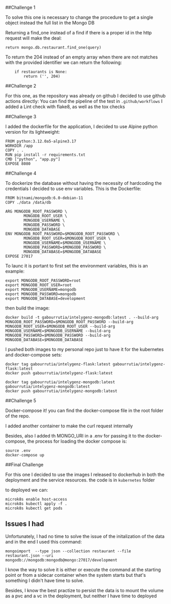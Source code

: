 ##Challenge 1

To solve this one is necessary to change the procedure to get a single object instead the full list in the Mongo DB

Returning a find_one instead of a find if there is a proper id in the http request will make the deal:

```
return mongo.db.restaurant.find_one(query)
```

To return the 204 instead of an empty array when there are not matches with the provided identifier we can return the following:

```
    if restaurants is None:
        return ('', 204)
```

##Challenge 2

For this one, as the repository was already on github I decided to use github actions directly:
You can find the pipeline of the test in `.github/workflows`
I added a Lint check with flake8, as well as the tox checks


##Challenge 3

I added the dockerfile for the application, I decided to use Alpine python version for its lightweight:

```
FROM python:3.12.0a5-alpine3.17
WORKDIR /app
COPY . .
RUN pip install -r requirements.txt
CMD ["python", "app.py"]
EXPOSE 8080

```

##Challenge 4

To dockerize the database without having the necessity of hardcoding the credentials I decided to use env variables.
This is the Dockerfile:

```
FROM bitnami/mongodb:6.0-debian-11
COPY ./data /data/db

ARG MONGODB_ROOT_PASSWORD \
		MONGODB_ROOT_USER \
		MONGODB_USERNAME \
		MONGODB_PASSWORD \
		MONGODB_DATABASE
ENV MONGODB_ROOT_PASSWORD=$MONGODB_ROOT_PASSWORD \
		MONGODB_ROOT_USER=$MONGODB_ROOT_USER \
		MONGODB_USERNAME=$MONGODB_USERNAME \
		MONGODB_PASSWORD=$MONGODB_PASSWORD \
		MONGODB_DATABASE=$MONGODB_DATABASE
EXPOSE 27017
```

To launc it is portant to first set the environment variables, this is an example:

```
export MONGODB_ROOT_PASSWORD=root
export MONGODB_ROOT_USER=root
export MONGODB_USERNAME=mongodb
export MONGODB_PASSWORD=mongodb
export MONGODB_DATABASE=development
```
then build the image:

```
docker build -t gabourrutia/intelygenz-mongodb:latest . --build-arg MONGODB_ROOT_PASSWORD=$MONGODB_ROOT_PASSWORD --build-arg MONGODB_ROOT_USER=$MONGODB_ROOT_USER --build-arg MONGODB_USERNAME=$MONGODB_USERNAME --build-arg MONGODB_PASSWORD=$MONGODB_PASSWORD --build-arg  MONGODB_DATABASE=$MONGODB_DATABASE
```
I pushed both images to my personal repo just to have it for the kubernetes and docker-compose sets:

```
docker tag gabourrutia/intelygenz-flask:latest gabourrutia/intelygenz-flask:latest
docker push gabourrutia/intelygenz-flask:latest 

docker tag gabourrutia/intelygenz-mongodb:latest gabourrutia/intelygenz-mongodb:latest 
docker push gabourrutia/intelygenz-mongodb:latest
```

##Challenge 5

Docker-compose it!
you can find the docker-compose file in the root folder of the repo.

I added another container to make the curl request internally

Besides, also I added th MONGO_URI in a .env for passing it to the docker-compose, the process for loading the docker compose is:

```
source .env
docker-compose up
```

##Final Challenge

For this one I decided to use the images I released to dockerhub in both the deployment and the service resources. the code is in  `kubernetes` folder

to deployed we can:
```
microk8s enable host-access
microk8s kubectl apply -f .
microk8s kubectl get pods
```
## Issues I had

Unfortunately, I had no time to solve the issue of the initalization of the data and in the end I used this command:

```
mongoimport  --type json --collection restaurant --file restaurant.json --uri mongodb://mongodb:mongodb@mongo:27017/development
```
I know the way to solve it is either or execute the command at the starting point or from a sidecar container when the system starts but that's something I didn't have time to solve.

Besides, I know the best practize to persist the data is to mount the volume as a pvc and a vc in the deployment, but neither I have time to deployed

